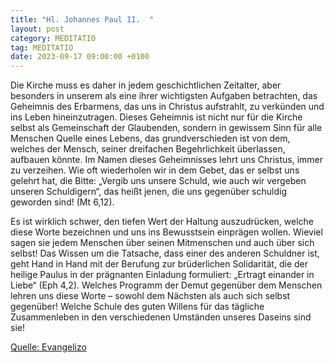 ```yaml
---
title: "Hl. Johannes Paul II.  "
layout: post
category: MEDITATIO
tag: MEDITATIO
date: 2023-09-17 09:00:00 +0100
---
```

Die Kirche muss es daher in jedem geschichtlichen Zeitalter, aber besonders in unserem als eine ihrer wichtigsten Aufgaben betrachten, das Geheimnis des Erbarmens, das uns in Christus aufstrahlt, zu verkünden und ins Leben hineinzutragen. Dieses Geheimnis ist nicht nur für die Kirche selbst als Gemeinschaft der Glaubenden, sondern in gewissem Sinn für alle Menschen Quelle eines Lebens, das grundverschieden ist von dem, welches der Mensch, seiner dreifachen Begehrlichkeit überlassen, aufbauen könnte.<!--more--> Im Namen dieses Geheimnisses lehrt uns Christus, immer zu verzeihen. Wie oft wiederholen wir in dem Gebet, das er selbst uns gelehrt hat, die Bitte: „Vergib uns unsere Schuld, wie auch wir vergeben unseren Schuldigern“, das heißt jenen, die uns gegenüber schuldig geworden sind! (Mt 6,12). 

Es ist wirklich schwer, den tiefen Wert der Haltung auszudrücken, welche diese Worte bezeichnen und uns ins Bewusstsein einprägen wollen. Wieviel sagen sie jedem Menschen über seinen Mitmenschen und auch über sich selbst! Das Wissen um die Tatsache, dass einer des anderen Schuldner ist, geht Hand in Hand mit der Berufung zur brüderlichen Solidarität, die der heilige Paulus in der prägnanten Einladung formuliert: „Ertragt einander in Liebe“ (Eph 4,2). Welches Programm der Demut gegenüber dem Menschen lehren uns diese Worte – sowohl dem Nächsten als auch sich selbst gegenüber! Welche Schule des guten Willens für das tägliche Zusammenleben in den verschiedenen Umständen unseres Daseins sind sie! 

[Quelle: Evangelizo](https://evangeliumtagfuertag.org/DE/gospel)